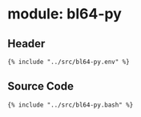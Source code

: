 # module: bl64-py

## Header

```shell
{% include "../src/bl64-py.env" %}
```

## Source Code

```shell
{% include "../src/bl64-py.bash" %}
```
